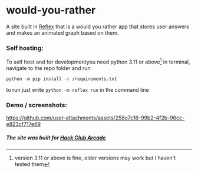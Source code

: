 # would-you-rather




A site built in [Reflex](https://reflex.dev) that is a would you rather app that stores user answers and makes an animated graph based on them.



### Self hosting:
To self host and for developmentyou need python 3.11 or above[^1] 
in terminal, navigate to the repo folder and run 

`python -m pip install -r /requirements.txt`

to run just write `python -m reflex run` in the command line



[^1]:version 3.11 or above is fine, older versions may work but I haven't tested them

### Demo / screenshots:


https://github.com/user-attachments/assets/258e7c16-99b2-4f2b-96cc-e823cf717e69







##### The site was built for [Hack Club Arcade](https://hackclub.com/arcade/)
